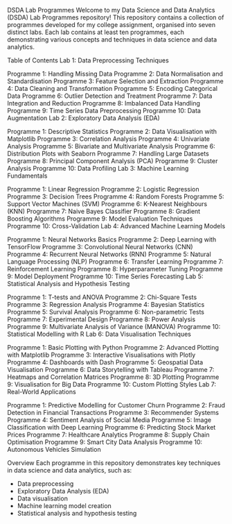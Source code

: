 DSDA Lab Programmes
Welcome to my Data Science and Data Analytics (DSDA) Lab Programmes repository! This repository contains a collection of programmes developed for my college assignment, organised into seven distinct labs. Each lab contains at least ten programmes, each demonstrating various concepts and techniques in data science and data analytics.

Table of Contents
Lab 1: Data Preprocessing Techniques

Programme 1: Handling Missing Data
Programme 2: Data Normalisation and Standardisation
Programme 3: Feature Selection and Extraction
Programme 4: Data Cleaning and Transformation
Programme 5: Encoding Categorical Data
Programme 6: Outlier Detection and Treatment
Programme 7: Data Integration and Reduction
Programme 8: Imbalanced Data Handling
Programme 9: Time Series Data Preprocessing
Programme 10: Data Augmentation
Lab 2: Exploratory Data Analysis (EDA)

Programme 1: Descriptive Statistics
Programme 2: Data Visualisation with Matplotlib
Programme 3: Correlation Analysis
Programme 4: Univariate Analysis
Programme 5: Bivariate and Multivariate Analysis
Programme 6: Distribution Plots with Seaborn
Programme 7: Handling Large Datasets
Programme 8: Principal Component Analysis (PCA)
Programme 9: Cluster Analysis
Programme 10: Data Profiling
Lab 3: Machine Learning Fundamentals

Programme 1: Linear Regression
Programme 2: Logistic Regression
Programme 3: Decision Trees
Programme 4: Random Forests
Programme 5: Support Vector Machines (SVM)
Programme 6: K-Nearest Neighbours (KNN)
Programme 7: Naive Bayes Classifier
Programme 8: Gradient Boosting Algorithms
Programme 9: Model Evaluation Techniques
Programme 10: Cross-Validation
Lab 4: Advanced Machine Learning Models

Programme 1: Neural Networks Basics
Programme 2: Deep Learning with TensorFlow
Programme 3: Convolutional Neural Networks (CNN)
Programme 4: Recurrent Neural Networks (RNN)
Programme 5: Natural Language Processing (NLP)
Programme 6: Transfer Learning
Programme 7: Reinforcement Learning
Programme 8: Hyperparameter Tuning
Programme 9: Model Deployment
Programme 10: Time Series Forecasting
Lab 5: Statistical Analysis and Hypothesis Testing

Programme 1: T-tests and ANOVA
Programme 2: Chi-Square Tests
Programme 3: Regression Analysis
Programme 4: Bayesian Statistics
Programme 5: Survival Analysis
Programme 6: Non-parametric Tests
Programme 7: Experimental Design
Programme 8: Power Analysis
Programme 9: Multivariate Analysis of Variance (MANOVA)
Programme 10: Statistical Modelling with R
Lab 6: Data Visualisation Techniques

Programme 1: Basic Plotting with Python
Programme 2: Advanced Plotting with Matplotlib
Programme 3: Interactive Visualisations with Plotly
Programme 4: Dashboards with Dash
Programme 5: Geospatial Data Visualisation
Programme 6: Data Storytelling with Tableau
Programme 7: Heatmaps and Correlation Matrices
Programme 8: 3D Plotting
Programme 9: Visualisation for Big Data
Programme 10: Custom Plotting Styles
Lab 7: Real-World Applications

Programme 1: Predictive Modelling for Customer Churn
Programme 2: Fraud Detection in Financial Transactions
Programme 3: Recommender Systems
Programme 4: Sentiment Analysis of Social Media
Programme 5: Image Classification with Deep Learning
Programme 6: Predicting Stock Market Prices
Programme 7: Healthcare Analytics
Programme 8: Supply Chain Optimisation
Programme 9: Smart City Data Analysis
Programme 10: Autonomous Vehicles Simulation

Overview
Each programme in this repository demonstrates key techniques in data science and data analytics, such as:

* Data preprocessing
* Exploratory Data Analysis (EDA)
* Data visualisation
* Machine learning model creation
* Statistical analysis and hypothesis testing
